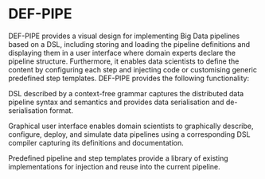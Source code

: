 # DEF-PIPE
DEF-PIPE provides a visual design for implementing Big Data pipelines based on a DSL, including storing and loading the pipeline definitions and displaying them in a user interface where domain experts declare the pipeline structure. Furthermore, it enables data scientists to define the content by configuring each step and injecting code or customising generic predefined step templates. 
DEF-PIPE provides the following functionality: 

DSL described by a context-free grammar captures the distributed data pipeline syntax and semantics and provides data serialisation and de-serialisation format. 

Graphical user interface enables domain scientists to graphically describe, configure, deploy, and simulate data pipelines using a corresponding DSL compiler capturing its definitions and documentation. 

Predefined pipeline and step templates provide a library of existing implementations for injection and reuse into the current pipeline. 
